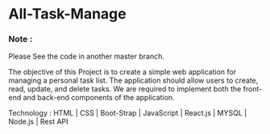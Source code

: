 # All-Task-Manage
<h3> Note : </h1> <p> Please See the code in another master branch.</p>
The objective of this Project is to create a simple web application for managing a personal task list. The application should allow users to create, read, update, and delete tasks. We are required to implement both the front-end and back-end components of the application.

Technology : HTML | CSS | Boot-Strap | JavaScript | React.js | MYSQL | Node.js | Rest API
